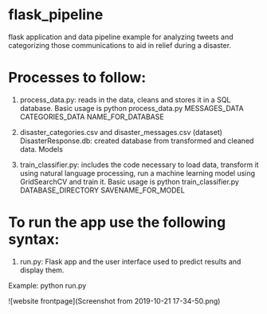 # flask_pipeline
flask application and data pipeline example for analyzing tweets and categorizing those communications to aid in relief during a disaster.

# Processes to follow:
1.  process_data.py: reads in the data, cleans and stores it in a SQL database. Basic usage is python process_data.py MESSAGES_DATA CATEGORIES_DATA NAME_FOR_DATABASE

2.  disaster_categories.csv and disaster_messages.csv (dataset)
DisasterResponse.db: created database from transformed and cleaned data.
Models

3.  train_classifier.py: includes the code necessary to load data, transform it using natural language processing, run a machine learning model using GridSearchCV and train it. Basic usage is python train_classifier.py DATABASE_DIRECTORY SAVENAME_FOR_MODEL

# To run the app use the following syntax:
1.  run.py: Flask app and the user interface used to predict results and display them.

Example:
python run.py

![website frontpage](Screenshot from 2019-10-21 17-34-50.png)
